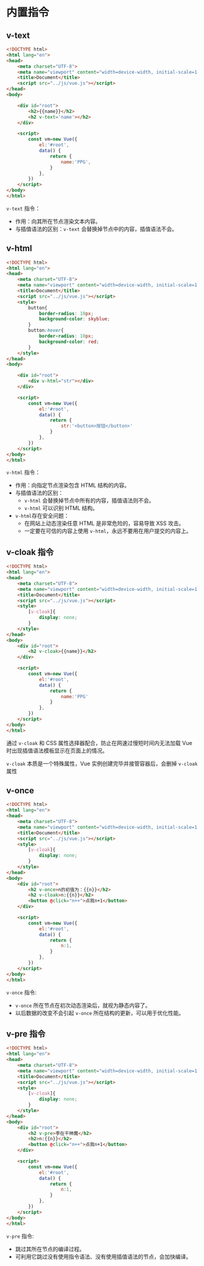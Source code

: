 # 内置指令

## v-text

```html
<!DOCTYPE html>
<html lang="en">
<head>
    <meta charset="UTF-8">
    <meta name="viewport" content="width=device-width, initial-scale=1.0">
    <title>Document</title>
    <script src="../js/vue.js"></script>
</head>
<body>

    <div id="root">
        <h2>{{name}}</h2>
        <h2 v-text='name'></h2>
    </div>

    <script>
        const vm=new Vue({
            el:'#root',
            data() {
                return {
                    name:'PPG',
                }
            },
        })
    </script>
</body>
</html>
```

`v-text` 指令：

- 作用：向其所在节点渲染文本内容。
- 与插值语法的区别：`v-text` 会替换掉节点中的内容，插值语法不会。

## v-html

```html
<!DOCTYPE html>
<html lang="en">
<head>
    <meta charset="UTF-8">
    <meta name="viewport" content="width=device-width, initial-scale=1.0">
    <title>Document</title>
    <script src="../js/vue.js"></script>
    <style>
        button{
            border-radius: 10px;
            background-color: skyblue;
        }
        button:hover{
            border-radius: 10px;
            background-color: red;
        }
    </style>
</head>
<body>

    <div id="root">
        <div v-html="str"></div>
    </div>

    <script>
        const vm=new Vue({
            el:'#root',
            data() {
                return {
                    str:'<button>按钮</button>'
                }
            },
        })
    </script>
</body>
</html>
```

`v-html` 指令：

- 作用：向指定节点渲染包含 HTML 结构的内容。
- 与插值语法的区别：
    - `v-html` 会替换掉节点中所有的内容，插值语法则不会。
    - `v-html` 可以识别 HTML 结构。
- `v-html`存在安全问题：
    - 在网站上动态渲染任意 HTML 是非常危险的，容易导致 XSS 攻击。
    - 一定要在可信的内容上使用 `v-html`，永远不要用在用户提交的内容上。

## v-cloak 指令

```html
<!DOCTYPE html>
<html lang="en">
<head>
    <meta charset="UTF-8">
    <meta name="viewport" content="width=device-width, initial-scale=1.0">
    <title>Document</title>
    <script src="../js/vue.js"></script>
    <style>
        [v-cloak]{
            display: none;
        }
    </style>
</head>
<body>
    <div id="root">
        <h2 v-cloak>{{name}}</h2>
    </div>

    <script>
        const vm=new Vue({
            el:'#root',
            data() {
                return {
                    name:'PPG'
                }
            },
        })
    </script>
</body>
</html>
```

通过 `v-cloak` 和 CSS 属性选择器配合，防止在网速过慢短时间内无法加载 Vue 时出现插值语法模板显示在页面上的情况。

`v-cloak` 本质是一个特殊属性，Vue 实例创建完毕并接管容器后，会删掉 `v-cloak` 属性

## v-once

```html
<!DOCTYPE html>
<html lang="en">
<head>
    <meta charset="UTF-8">
    <meta name="viewport" content="width=device-width, initial-scale=1.0">
    <title>Document</title>
    <script src="../js/vue.js"></script>
    <style>
        [v-cloak]{
            display: none;
        }
    </style>
</head>
<body>
    <div id="root">
        <h2 v-once>n的初值为：{{n}}</h2>
        <h2 v-cloak>n:{{n}}</h2>
        <button @click="n++">点我n+1</button>
    </div>

    <script>
        const vm=new Vue({
            el:'#root',
            data() {
                return {
                    n:1,
                }
            },
        })
    </script>
</body>
</html>
```

`v-once` 指令:

- `v-once` 所在节点在初次动态渲染后，就视为静态内容了。
- 以后数据的改变不会引起 `v-once` 所在结构的更新，可以用于优化性能。

## v-pre 指令

```html
<!DOCTYPE html>
<html lang="en">
<head>
    <meta charset="UTF-8">
    <meta name="viewport" content="width=device-width, initial-scale=1.0">
    <title>Document</title>
    <script src="../js/vue.js"></script>
    <style>
        [v-cloak]{
            display: none;
        }
    </style>
</head>
<body>
    <div id="root">
        <h2 v-pre>李在干神魔</h2>
        <h2>n:{{n}}</h2>
        <button @click="n++">点我n+1</button>
    </div>

    <script>
        const vm=new Vue({
            el:'#root',
            data() {
                return {
                    n:1,
                }
            },
        })
    </script>
</body>
</html>
```

`v-pre` 指令:

- 跳过其所在节点的编译过程。
- 可利用它跳过没有使用指令语法、没有使用插值语法的节点，会加快编译。
